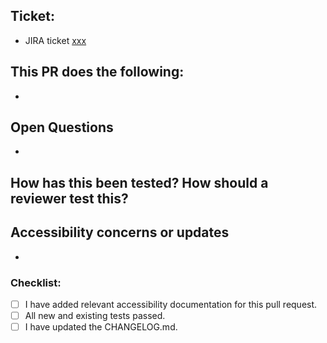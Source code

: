 ## Ticket:

- JIRA ticket [xxx](url)

## This PR does the following:

-

## Open Questions

<!-- Any questions you want to ask the reviewer? -->

-

## How has this been tested? How should a reviewer test this?

<!--- Please describe in detail how you tested your changes. -->

## Accessibility concerns or updates

<!--- Describe any accessibility concerns or updates that were made that should be known. -->

-

### Checklist:

<!--- Go over all the following points, and put an `x` in all the boxes that apply. -->
<!--- If you're unsure about any of these, don't hesitate to ask. We're here to help! -->

- [ ] I have added relevant accessibility documentation for this pull request.
- [ ] All new and existing tests passed.
- [ ] I have updated the CHANGELOG.md.
